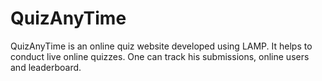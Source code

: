 # QuizAnyTime
QuizAnyTime is an online quiz website developed using LAMP. It helps to conduct live online quizzes. One can track his submissions, online users and leaderboard.
